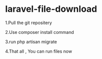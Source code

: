 # laravel-file-download

1.Pull the git repositery 

2.Use composer install command 

3.run php artisan migrate

4.That all , You can run files now
